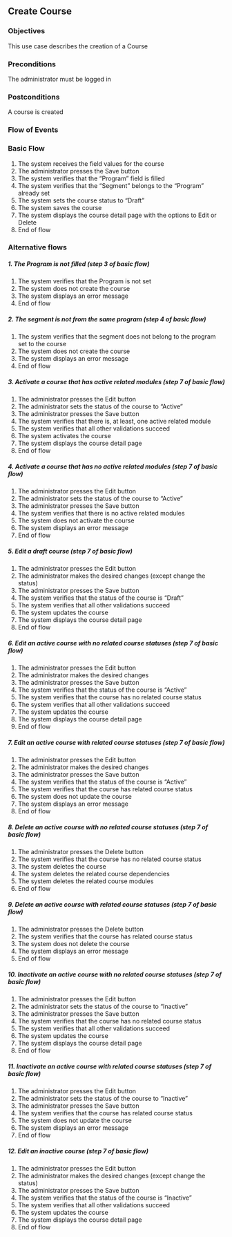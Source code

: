 ## Create Course

### Objectives 
This use case describes the creation of a Course

### Preconditions
The administrator must be logged in

### Postconditions
A course is created

### Flow of Events

### Basic Flow

   1. The system receives the field values for the course
   2. The administrator presses the Save button
   3. The system verifies that the “Program” field is filled
   4. The system verifies that the “Segment” belongs to the “Program” already set
   5. The system sets the course status to “Draft”
   6. The system saves the course
   7. The system displays the course detail page with the options to Edit or Delete
   8. End of flow

### Alternative flows

##### 1. The Program is not filled (step 3 of basic flow)
   1. The system verifies that the Program is not set
   2. The system does not create the course
   3. The system displays an error message
   4. End of flow

##### 2. The segment is not from the same program (step 4 of basic flow)
   1. The system verifies that the segment does not belong to the program set to the course
   2. The system does not create the course
   3. The system displays an error message
   4. End of flow

##### 3. Activate a course that has active related modules (step 7 of basic flow)
   1. The administrator presses the Edit button
   2. The administrator sets the status of the course to “Active”
   3. The administrator presses the Save button
   4. The system verifies that there is, at least, one active related module
   5. The system verifies that all other validations succeed
   6. The system activates the course
   7. The system displays the course detail page
   8. End of flow

##### 4. Activate a course that has no active related modules (step 7 of basic flow)
   1. The administrator presses the Edit button
   2. The administrator sets the status of the course to “Active”
   3. The administrator presses the Save button
   4. The system verifies that there is no active related modules
   5. The system does not activate the course
   6. The system displays an error message 
   7. End of flow

##### 5. Edit a draft course (step 7 of basic flow)
   1. The administrator presses the Edit button
   2. The administrator makes the desired changes (except change the status)
   3. The administrator presses the Save button
   4. The system verifies that the status of the course is “Draft”
   5. The system verifies that all other validations succeed
   6. The system updates the course
   7. The system displays the course detail page
   8. End of flow

##### 6. Edit an active course with no related course statuses (step 7 of basic flow)
   1. The administrator presses the Edit button
   2. The administrator makes the desired changes 
   3. The administrator presses the Save button
   4. The system verifies that the status of the course is “Active”
   5. The system verifies that the course has no related course status
   6. The system verifies that all other validations succeed
   7. The system updates the course
   8. The system displays the course detail page
   9. End of flow

##### 7. Edit an active course with related course statuses (step 7 of basic flow)
   1. The administrator presses the Edit button
   2. The administrator makes the desired changes 
   3. The administrator presses the Save button
   4. The system verifies that the status of the course is “Active”
   5. The system verifies that the course has related course status
   6. The system does not update the course
   7. The system displays an error message
   8. End of flow

##### 8. Delete an active course with no related course statuses (step 7 of basic flow)
   1. The administrator presses the Delete button
   2. The system verifies that the course has no related course status
   3. The system deletes the course
   4. The system deletes the related course dependencies
   5. The system deletes the related course modules
   6. End of flow

##### 9. Delete an active course with related course statuses (step 7 of basic flow)
   1. The administrator presses the Delete button
   2. The system verifies that the course has related course status
   3. The system does not delete the course
   4. The system displays an error message
   5. End of flow

##### 10. Inactivate an active course with no related course statuses (step 7 of basic flow)
   1. The administrator presses the Edit button
   2. The administrator sets the status of the course to “Inactive” 
   3. The administrator presses the Save button
   4. The system verifies that the course has no related course status
   5. The system verifies that all other validations succeed
   6. The system updates the course
   7. The system displays the course detail page
   8. End of flow

##### 11. Inactivate an active course with related course statuses (step 7 of basic flow)
   1. The administrator presses the Edit button
   2. The administrator sets the status of the course to “Inactive” 
   3. The administrator presses the Save button
   4. The system verifies that the course has related course status
   5. The system does not update the course
   6. The system displays an error message
   7. End of flow

##### 12. Edit an inactive course (step 7 of basic flow)
   1. The administrator presses the Edit button
   2. The administrator makes the desired changes (except change the status)
   3. The administrator presses the Save button
   4. The system verifies that the status of the course is “Inactive”
   5. The system verifies that all other validations succeed
   6. The system updates the course
   7. The system displays the course detail page
   8. End of flow
